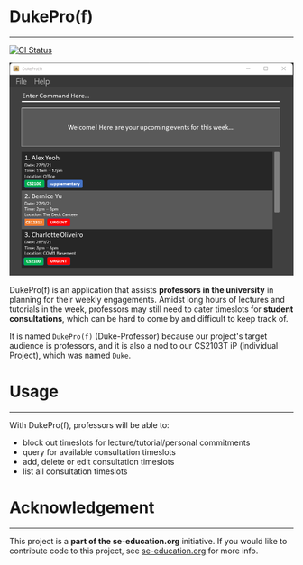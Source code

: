 # DukePro(f)

<hr />

[![CI Status](https://github.com/AY2122S1-CS2103T-T11-4/tp/workflows/Java%20CI/badge.svg)](https://github.com/AY2122S1-CS2103T-T11-4/tp/actions)

![Ui](docs/images/Ui.png)

DukePro(f) is an application that assists **professors in the university** in planning for their weekly engagements. 
Amidst long hours of lectures and tutorials in the week, professors may still need to cater timeslots for **student 
consultations**, which can be hard to come by and difficult to keep track of. 

It is named `DukePro(f)` (Duke-Professor) because our project's target audience is professors, and it is also a nod 
to our CS2103T iP (individual Project), which was named `Duke`.

# Usage

<hr />

With DukePro(f), professors will be able to:

  * block out timeslots for lecture/tutorial/personal commitments
  * query for available consultation timeslots
  * add, delete or edit consultation timeslots
  * list all consultation timeslots

# Acknowledgement

<hr />

This project is a **part of the se-education.org** initiative. If you would like to contribute code to this project, see [se-education.org](https://se-education.org#https://se-education.org/#contributing) for more info.
